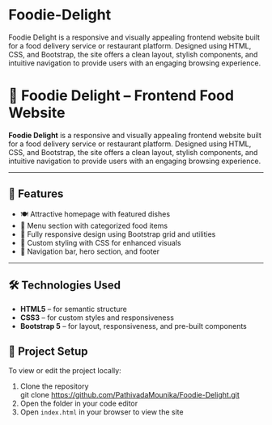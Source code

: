 # Foodie-Delight
Foodie Delight is a responsive and visually appealing frontend website built for a food delivery service or restaurant platform. Designed using HTML, CSS, and Bootstrap, the site offers a clean layout, stylish components, and intuitive navigation to provide users with an engaging browsing experience.
# 🍔 Foodie Delight – Frontend Food Website

**Foodie Delight** is a responsive and visually appealing frontend website built for a food delivery service or restaurant platform. Designed using HTML, CSS, and Bootstrap, the site offers a clean layout, stylish components, and intuitive navigation to provide users with an engaging browsing experience.

---

## 🔧 Features

- 🍽️ Attractive homepage with featured dishes
- 🧾 Menu section with categorized food items
- 📱 Fully responsive design using Bootstrap grid and utilities
- 🎨 Custom styling with CSS for enhanced visuals
- 🔗 Navigation bar, hero section, and footer

---

## 🛠️ Technologies Used

- **HTML5** – for semantic structure  
- **CSS3** – for custom styles and responsiveness  
- **Bootstrap 5** – for layout, responsiveness, and pre-built components
## 📁 Project Setup

To view or edit the project locally:

1. Clone the repository  
git clone https://github.com/PathivadaMounika/Foodie-Delight.git
2. Open the folder in your code editor  
3. Open `index.html` in your browser to view the site

